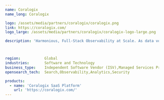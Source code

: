 ```yaml
---
name: Coralogix
name_long: Coralogix

logo: /assets/media/partners/coralogix/coralogix.png
link: https://coralogix.com/
logo_large: /assets/media/partners/coralogix/coralogix-logo-large.png

description: 'Harmonious, Full-Stack Observability at Scale. As data volumes continue to grow, traditional monitoring approaches can no longer ensure observability for modern systems. Coralogix uses a unique data streaming analytics pipeline – called <a href="https://coralogix.com/how-it-works/" target="_blnk">Streama©</a> – to analyze all observability data in real-time and provide long-term trend analysis without indexing.'



region:           Global
industries:       Software and Technology
business_type:    Independent Software Vendor (ISV),Managed Services Provider (MSP)
opensearch_tech:  Search,Observability,Analytics,Security

products:
  - name: 'Coralogix SaaS Platform'
    url: 'https://coralogix.com/'
---
```

